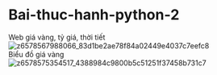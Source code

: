 # Bai-thuc-hanh-python-2
Web giá vàng, tỷ giá, thời tiết  
![z6578567988066_83d1be2ae78f84a02449e4037c7eefc8](https://github.com/user-attachments/assets/62f653a8-d961-4f8c-8c3a-1cbef4c5299f)  
Biểu đồ giá vàng  
![z6578575354517_4388984c9800b5c51251f37458b731c7](https://github.com/user-attachments/assets/3bd5ed9f-15ff-45ab-be19-5238819d3158)  

